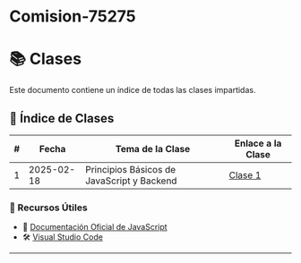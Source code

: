 # Comision-75275
# 📚 Clases 

Este documento contiene un índice de todas las clases impartidas.

## 📆 Índice de Clases

| #  |   Fecha    |             Tema de la Clase                         | Enlace a la Clase |
|----|------------|--------------------------------------------|-----------------------------------------|
| 1  | 2025-02-18 | Principios Básicos de JavaScript y Backend | [Clase 1](https://github.com/JerlibGnzlz/Comision-75275/blob/main/practica.js) |


### 🎯 Recursos Útiles
- 📌 [Documentación Oficial de JavaScript](https://developer.mozilla.org/es/docs/Web/JavaScript)
- 🛠️ [Visual Studio Code](https://code.visualstudio.com/)

---


